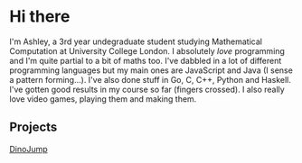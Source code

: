 # Hi there

I'm Ashley, a 3rd year undegraduate student studying Mathematical Computation at University College London. I absolutely *love* programming and I'm quite partial to a bit of maths too. I've dabbled in a lot of different programming languages but my main ones are JavaScript and Java (I sense a pattern forming...). I've also done stuff in Go, C, C++, Python and Haskell. I've gotten good results in my course so far (fingers crossed). I also really love video games, playing them and making them.

## Projects

[DinoJump](projects/dinojump.md)
